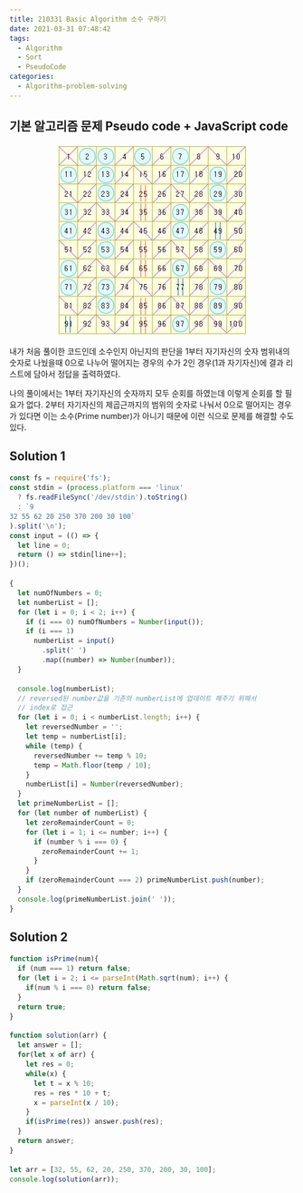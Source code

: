```yaml
---
title: 210331 Basic Algorithm 소수 구하기
date: 2021-03-31 07:48:42
tags:
  - Algorithm
  - Sort
  - PseudoCode
categories:
  - Algorithm-problem-solving
---
```


## 기본 알고리즘 문제 Pseudo code + JavaScript code

<div align="center">
  <img src="/images/post_images/210331_prime-number.jpeg" alt="소수(Prime number)">
</div>

내가 처음 풀이한 코드인데 소수인지 아닌지의 판단을 1부터 자기자신의 숫자 범위내의 숫자로 나눴을때 0으로 나누어 떨어지는 경우의 수가 2인 경우(1과 자기자신)에 결과 리스트에 담아서 정답을 출력하였다.

나의 풀이에서는 1부터 자기자신의 숫자까지 모두 순회를 하였는데 이렇게 순회를 할 필요가 없다.
2부터 자기자신의 제곱근까지의 범위의 숫자로 나눠서 0으로 떨어지는 경우가 있다면 이는 소수(Prime number)가 아니기 때문에 이런 식으로 문제를 해결할 수도 있다.

## **Solution 1**

<!-- more -->

```javascript
const fs = require('fs');
const stdin = (process.platform === 'linux'
  ? fs.readFileSync('/dev/stdin').toString()
  : `9
32 55 62 20 250 370 200 30 100`
).split('\n');
const input = (() => {
  let line = 0;
  return () => stdin[line++];
})();

{
  let numOfNumbers = 0;
  let numberList = [];
  for (let i = 0; i < 2; i++) {
    if (i === 0) numOfNumbers = Number(input());
    if (i === 1)
      numberList = input()
        .split(' ')
        .map((number) => Number(number));
  }

  console.log(numberList);
  // reversed된 number값을 기존의 numberList에 업데이트 해주기 위해서
  // index로 접근
  for (let i = 0; i < numberList.length; i++) {
    let reversedNumber = '';
    let temp = numberList[i];
    while (temp) {
      reversedNumber += temp % 10;
      temp = Math.floor(temp / 10);
    }
    numberList[i] = Number(reversedNumber);
  }
  let primeNumberList = [];
  for (let number of numberList) {
    let zeroRemainderCount = 0;
    for (let i = 1; i <= number; i++) {
      if (number % i === 0) {
        zeroRemainderCount += 1;
      }
    }
    if (zeroRemainderCount === 2) primeNumberList.push(number);
  }
  console.log(primeNumberList.join(' '));
}
```

## **Solution 2**

```javascript
function isPrime(num){
  if (num === 1) return false;
  for (let i = 2; i <= parseInt(Math.sqrt(num); i++) {
    if(num % i === 0) return false;
  }
  return true;
}

function solution(arr) {
  let answer = [];
  for(let x of arr) {
    let res = 0;
    while(x) {
      let t = x % 10;
      res = res * 10 + t;
      x = parseInt(x / 10);
    }
    if(isPrime(res)) answer.push(res);
  }
  return answer;
}

let arr = [32, 55, 62, 20, 250, 370, 200, 30, 100];
console.log(solution(arr));
```
